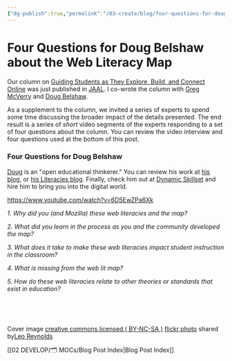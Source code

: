 ```yaml
---
{"dg-publish":true,"permalink":"/03-create/blog/four-questions-for-doug-belshaw-about-the-web-literacy-map/","title":"Four Questions for Doug Belshaw about the Web Literacy Map","tags":["jaal","webliteracy"]}
---
```


# Four Questions for Doug Belshaw about the Web Literacy Map

Our column on [Guiding Students as They Explore, Build, and Connect Online](http://wiobyrne.com/guiding-students-as-they-explore-build-connect-online/) was just published in [JAAL](http://onlinelibrary.wiley.com/doi/10.1002/jaal.381/abstract). I co-wrote the column with [Greg McVerry](https://twitter.com/jgmac1106) and [Doug Belshaw](https://twitter.com/dajbelshaw/).

As a supplement to the column, we invited a series of experts to spend some time discussing the broader impact of the details presented. The end result is a series of _short_ video segments of the experts responding to a set of four questions about the column. You can review the video interview and four questions used at the bottom of this post.

### Four Questions for Doug Belshaw

[Doug](https://twitter.com/dajbelshaw/) is an "open educational thinkerer." You can review his work at [his blog](http://dougbelshaw.com/blog/), or [his Literacies blog](http://literaci.es/). Finally, check him out at [Dynamic Skillset](http://dynamicskillset.com/) and hire him to bring you into the digital world.

https://www.youtube.com/watch?v=6D5EwZPa6Xk

_1\. Why did you (and Mozilla) these web literacies and the map?_

_2\. What did you learn in the process as you and the community developed the map?_

_3\. What does it take to make these web literacies impact student instruction in the classroom?_

_4\. What is missing from the web lit map?_

_5\. How do these web literacies relate to other theories or standards that exist in education?_

 

 

Cover image [creative commons licensed ( BY-NC-SA )](http://creativecommons.org/licenses/by-nc-sa/2.0/) [flickr photo](http://flickr.com/photos/lwr/13421955434 "Question Mark") shared by[Leo Reynolds](http://flickr.com/people/lwr)

[[02 DEVELOP/🗂️ MOCs/Blog Post Index\|Blog Post Index]]